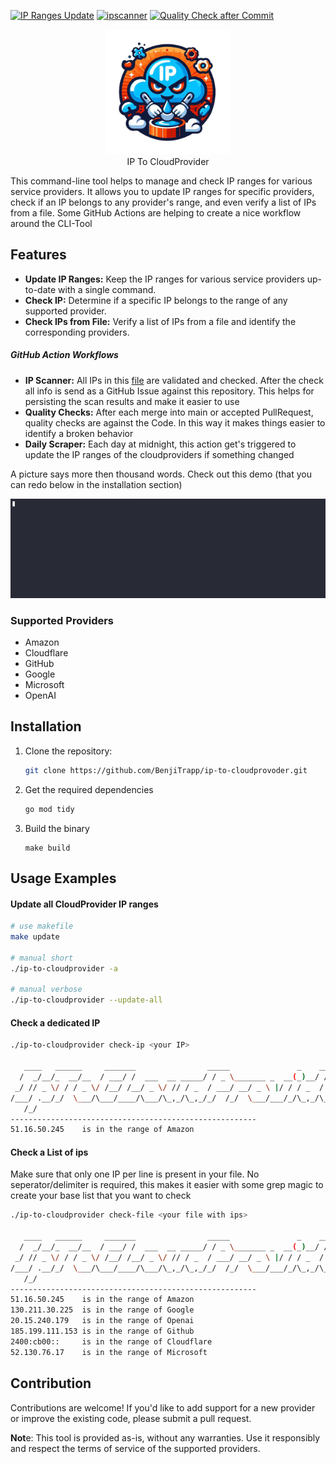 [![IP Ranges Update](https://github.com/BenjiTrapp/ip-to-cloudprovider/actions/workflows/daily-scraper.yml/badge.svg)](https://github.com/BenjiTrapp/ip-to-cloudprovider/actions/workflows/daily-scraper.yml)
[![ipscanner](https://github.com/BenjiTrapp/ip-to-cloudprovider/actions/workflows/ipscanner.yml/badge.svg)](https://github.com/BenjiTrapp/ip-to-cloudprovider/actions/workflows/ipscanner.yml)
[![Quality Check after Commit](https://github.com/BenjiTrapp/ip-to-cloudprovider/actions/workflows/go.yml/badge.svg)](https://github.com/BenjiTrapp/ip-to-cloudprovider/actions/workflows/go.yml)

<p align="center">
<img height="200" src="static/logo.png">
<br> IP To CloudProvider
</p>

This command-line tool helps to manage and check IP ranges for various service providers. It allows you to update IP ranges for specific providers, check if an IP belongs to any provider's range, and even verify a list of IPs from a file. Some GitHub Actions are helping to create a nice workflow around the CLI-Tool

## Features

- **Update IP Ranges:** Keep the IP ranges for various service providers up-to-date with a single command.
- **Check IP:** Determine if a specific IP belongs to the range of any supported provider.
- **Check IPs from File:** Verify a list of IPs from a file and identify the corresponding providers.

##### GitHub Action Workflows
- **IP Scanner:** All IPs in this [file](https://github.com/BenjiTrapp/ip-to-cloudprovider/blob/main/ips_to_scan.txt) are validated and checked. After the check all info is send as a GitHub Issue against this repository. This helps for persisting the scan results and make it easier to use
- **Quality Checks:** After each merge into main or accepted PullRequest, quality checks are against the Code. In this way it makes things easier to identify a broken behavior
- **Daily Scraper:** Each day at midnight, this action get's triggered to update the IP ranges of the cloudproviders if something changed

A picture says more then thousand words. Check out this demo (that you can redo below in the installation section)

![](/static/demo.gif)

### Supported Providers
* Amazon
* Cloudflare
* GitHub
* Google
* Microsoft
* OpenAI

## Installation

1. Clone the repository:
   ```bash
   git clone https://github.com/BenjiTrapp/ip-to-cloudprovoder.git
   ```
2. Get the required dependencies
   ```bash
   go mod tidy
   ```
3. Build the binary
   ```
   make build
   ```

## Usage Examples

#### Update all CloudProvider IP ranges
```bash
# use makefile
make update

# manual short
./ip-to-cloudprovider -a

# manual verbose
./ip-to-cloudprovider --update-all
```

#### Check a dedicated IP
```bash
./ip-to-cloudprovider check-ip <your IP>

   ____   ______     _______                _____               _    __       
  /  _/__/_  __/__  / ___/ /  ___  __ _____/ / _ \_______ _  __(_)__/ /__ ____
 _/ // _ \/ / / _ \/ /__/ /__/ _ \/ // / _  / ___/ __/ _ \ |/ / / _  / -_) __/
/___/ .__/_/  \___/\___/____/\___/\_,_/\_,_/_/  /_/  \___/___/_/\_,_/\__/_/   
   /_/                                                                        
-------------------------------------------------------
51.16.50.245    is in the range of Amazon
```

#### Check a List of ips 

Make sure that only one IP per line is present in your file. No seperator/delimiter is required, this makes it easier with some grep magic to create your base list that you want to check

```bash
./ip-to-cloudprovider check-file <your file with ips>

   ____   ______     _______                _____               _    __       
  /  _/__/_  __/__  / ___/ /  ___  __ _____/ / _ \_______ _  __(_)__/ /__ ____
 _/ // _ \/ / / _ \/ /__/ /__/ _ \/ // / _  / ___/ __/ _ \ |/ / / _  / -_) __/
/___/ .__/_/  \___/\___/____/\___/\_,_/\_,_/_/  /_/  \___/___/_/\_,_/\__/_/   
   /_/                                                                        
-------------------------------------------------------
51.16.50.245    is in the range of Amazon
130.211.30.225  is in the range of Google
20.15.240.179   is in the range of Openai
185.199.111.153 is in the range of Github
2400:cb00::     is in the range of Cloudflare
52.130.76.17    is in the range of Microsoft
```

## Contribution
Contributions are welcome! If you'd like to add support for a new provider or improve the existing code, please submit a pull request.



**Not**e: This tool is provided as-is, without any warranties. Use it responsibly and respect the terms of service of the supported providers.


